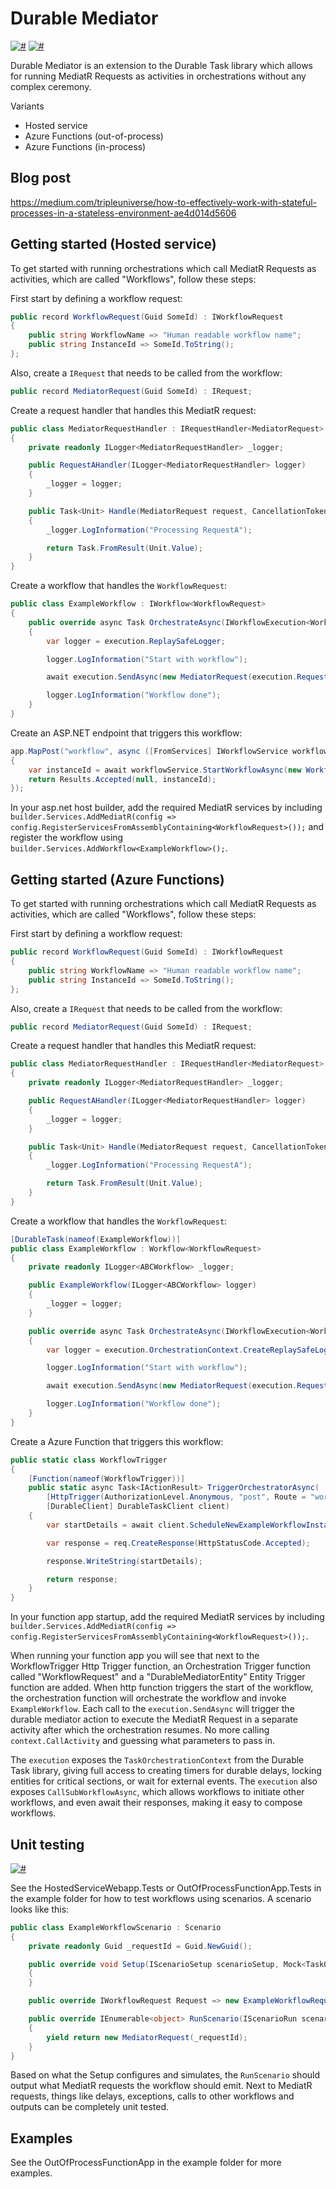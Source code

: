 # Durable Mediator

[![#](https://img.shields.io/nuget/v/DurableMediator.OutOfProcess?style=flat-square)](https://www.nuget.org/packages/DurableMediator.OutOfProcess)
[![#](https://img.shields.io/nuget/v/DurableMediator.HostedService?style=flat-square)](https://www.nuget.org/packages/DurableMediator.HostedService)

Durable Mediator is an extension to the Durable Task library which allows for running MediatR Requests as activities 
in orchestrations without any complex ceremony.

Variants

- Hosted service 
- Azure Functions (out-of-process)
- Azure Functions (in-process)

## Blog post

https://medium.com/tripleuniverse/how-to-effectively-work-with-stateful-processes-in-a-stateless-environment-ae4d014d5606

## Getting started (Hosted service)

To get started with running orchestrations which call MediatR Requests as activities, which are called "Workflows", 
follow these steps:

First start by defining a workflow request:

```c#
public record WorkflowRequest(Guid SomeId) : IWorkflowRequest
{
    public string WorkflowName => "Human readable workflow name";
    public string InstanceId => SomeId.ToString();
};
```

Also, create a `IRequest` that needs to be called from the workflow:

```c#
public record MediatorRequest(Guid SomeId) : IRequest;
```

Create a request handler that handles this MediatR request:

```c#
public class MediatorRequestHandler : IRequestHandler<MediatorRequest>
{
    private readonly ILogger<MediatorRequestHandler> _logger;

    public RequestAHandler(ILogger<MediatorRequestHandler> logger)
    {
        _logger = logger;
    }

    public Task<Unit> Handle(MediatorRequest request, CancellationToken cancellationToken)
    {
        _logger.LogInformation("Processing RequestA");

        return Task.FromResult(Unit.Value);
    }
}
```

Create a workflow that handles the `WorkflowRequest`:

```c#
public class ExampleWorkflow : IWorkflow<WorkflowRequest>
{
    public override async Task OrchestrateAsync(IWorkflowExecution<WorkflowRequest> execution)
    {
        var logger = execution.ReplaySafeLogger;

        logger.LogInformation("Start with workflow");

        await execution.SendAsync(new MediatorRequest(execution.Request.SomeId));

        logger.LogInformation("Workflow done");
    }
}
```

Create an ASP.NET endpoint that triggers this workflow:

```c#
app.MapPost("workflow", async ([FromServices] IWorkflowService workflowService) =>
{
    var instanceId = await workflowService.StartWorkflowAsync(new WorkflowRequest(Guid.NewGuid()));
    return Results.Accepted(null, instanceId);
});
```

In your asp.net host builder, add the required MediatR services by including 
`builder.Services.AddMediatR(config => config.RegisterServicesFromAssemblyContaining<WorkflowRequest>());` 
and register the workflow using `builder.Services.AddWorkflow<ExampleWorkflow>();`.

## Getting started (Azure Functions)

To get started with running orchestrations which call MediatR Requests as activities, which are called 
"Workflows", follow these steps:

First start by defining a workflow request:

```c#
public record WorkflowRequest(Guid SomeId) : IWorkflowRequest
{
    public string WorkflowName => "Human readable workflow name";
    public string InstanceId => SomeId.ToString();
};
```

Also, create a `IRequest` that needs to be called from the workflow:

```c#
public record MediatorRequest(Guid SomeId) : IRequest;
```

Create a request handler that handles this MediatR request:

```c#
public class MediatorRequestHandler : IRequestHandler<MediatorRequest>
{
    private readonly ILogger<MediatorRequestHandler> _logger;

    public RequestAHandler(ILogger<MediatorRequestHandler> logger)
    {
        _logger = logger;
    }

    public Task<Unit> Handle(MediatorRequest request, CancellationToken cancellationToken)
    {
        _logger.LogInformation("Processing RequestA");

        return Task.FromResult(Unit.Value);
    }
}
```

Create a workflow that handles the `WorkflowRequest`:

```c#
[DurableTask(nameof(ExampleWorkflow))]
public class ExampleWorkflow : Workflow<WorkflowRequest>
{
    private readonly ILogger<ABCWorkflow> _logger;

    public ExampleWorkflow(ILogger<ABCWorkflow> logger) 
    {
        _logger = logger;
    }

    public override async Task OrchestrateAsync(IWorkflowExecution<WorkflowRequest> execution)
    {
        var logger = execution.OrchestrationContext.CreateReplaySafeLogger(_logger);

        logger.LogInformation("Start with workflow");

        await execution.SendAsync(new MediatorRequest(execution.Request.SomeId));

        logger.LogInformation("Workflow done");
    }
}
```

Create a Azure Function that triggers this workflow:

```c#
public static class WorkflowTrigger
{
    [Function(nameof(WorkflowTrigger))]
    public static async Task<IActionResult> TriggerOrchestratorAsync(
        [HttpTrigger(AuthorizationLevel.Anonymous, "post", Route = "workflow")] HttpRequestMessage req,
        [DurableClient] DurableTaskClient client)
    {
        var startDetails = await client.ScheduleNewExampleWorkflowInstanceAsync(new WorkflowRequest(Guid.NewGuid()));

        var response = req.CreateResponse(HttpStatusCode.Accepted);

        response.WriteString(startDetails);

        return response;
    }
}
```

In your function app startup, add the required MediatR services by including 
`builder.Services.AddMediatR(config => config.RegisterServicesFromAssemblyContaining<WorkflowRequest>());`.

When running your function app you will see that next to the WorkflowTrigger Http Trigger function, an 
Orchestration Trigger function called "WorkflowRequest" and a "DurableMediatorEntity" Entity Trigger 
function are added. When http function triggers the start of the workflow, the orchestration function 
will orchestrate the workflow and invoke `ExampleWorkflow`. Each call to the `execution.SendAsync` 
will trigger the durable mediator action to execute the MediatR Request in a separate activity after which 
the orchestration resumes. No more calling `context.CallActivity` and guessing what parameters to pass in.

The `execution` exposes the `TaskOrchestrationContext` from the Durable Task library, giving full access 
to creating timers for durable delays, locking entities for critical sections, or wait for external events. 
The `execution` also exposes `CallSubWorkflowAsync`, which allows workflows to initiate other workflows,
and even await their responses, making it easy to compose workflows. 

## Unit testing

[![#](https://img.shields.io/nuget/v/DurableMediator.OutOfProcess.Testing?style=flat-square)](https://www.nuget.org/packages/DurableMediator.OutOfProcess.Testing)

See the HostedServiceWebapp.Tests or OutOfProcessFunctionApp.Tests in the example folder for how to test 
workflows using scenarios. A scenario looks like this:

```c#
public class ExampleWorkflowScenario : Scenario
{
    private readonly Guid _requestId = Guid.NewGuid();

    public override void Setup(IScenarioSetup scenarioSetup, Mock<TaskOrchestrationContext> taskOrchestrationContextMock)
    {
    }

    public override IWorkflowRequest Request => new ExampleWorkflowRequest(_requestId);

    public override IEnumerable<object> RunScenario(IScenarioRun scenarioRun)
    {
        yield return new MediatorRequest(_requestId);
    }
}
```

Based on what the Setup configures and simulates, the `RunScenario` should output what MediatR requests 
the workflow should emit. Next to MediatR requests, things like delays, exceptions, calls to other workflows 
and outputs can be completely unit tested.


## Examples

See the OutOfProcessFunctionApp in the example folder for more examples.
